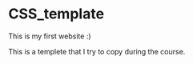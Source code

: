 # CSS_template
 
 This is my first website :)

 This is a templete that I try to copy during the course.

 
